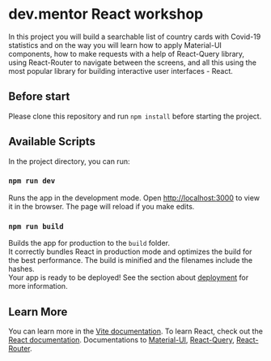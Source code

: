 # dev.mentor React workshop

In this project you will build a searchable list of country cards with Covid-19 statistics and on the way you will learn how to apply Material-UI components, how to make requests with a help of React-Query library, using React-Router to navigate between the screens, and all this using the most popular library for building interactive user interfaces - React.

## Before start

Please clone this repository and run `npm install` before starting the project.

## Available Scripts

In the project directory, you can run:

### `npm run dev`

Runs the app in the development mode.
Open [http://localhost:3000](http://localhost:3000) to view it in the browser.
The page will reload if you make edits.

### `npm run build`

Builds the app for production to the `build` folder.\
It correctly bundles React in production mode and optimizes the build for the best performance.
The build is minified and the filenames include the hashes.\
Your app is ready to be deployed!
See the section about [deployment](https://vitejs.dev/guide/static-deploy.html) for more information.

## Learn More

You can learn more in the [Vite documentation](https://vitejs.dev/guide/).
To learn React, check out the [React documentation](https://react.dev/).
Documentations to [Material-UI](https://mui.com/), [React-Query](https://tanstack.com/query/v3/docs/react/overview), [React-Router](https://reactrouter.com/en/main).
